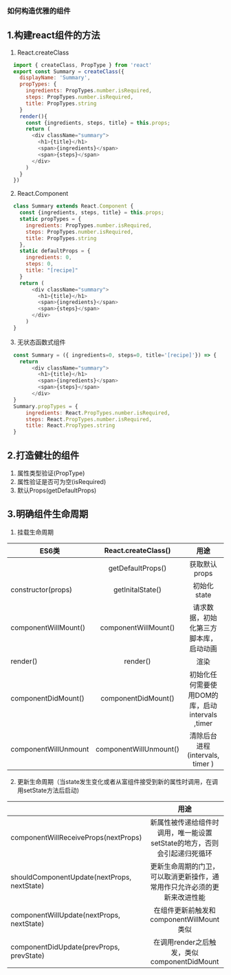 ### 如何构造优雅的组件

## 1.构建react组件的方法
1. React.createClass
```javascript
  import { createClass, PropType } from 'react'
  export const Summary = createClass({
    displayName: 'Summary',
    propTypes: {
      ingredients: PropTypes.number.isRequired,
      steps: PropTypes.number.isRequired,
      title: PropTypes.string
    }
    render(){
      const {ingredients, steps, title} = this.props;
      return (
        <div className="summary">
          <h1>{title}</h1>
          <span>{ingredients}</span>
          <span>{steps}</span>
        </div>
      )
    }
  })

```
2. React.Component
```javascript
  class Summary extends React.Component {
    const {ingredients, steps, title} = this.props;
    static propTypes = {
      ingredients: PropTypes.number.isRequired,
      steps: PropTypes.number.isRequired,
      title: PropTypes.string    
    },
    static defaultProps = {
      ingredients: 0,
      steps: 0,
      title: "[recipe]"
    }
    return (
        <div className="summary">
          <h1>{title}</h1>
          <span>{ingredients}</span>
          <span>{steps}</span>
        </div>
      )
  }
```
3. 无状态函数式组件
```javascript
  const Summary = ({ ingredients=0, steps=0, title='[recipe]'}) => {
    return         
        <div className="summary">
          <h1>{title}</h1>
          <span>{ingredients}</span>
          <span>{steps}</span>
        </div>
  }
  Summary.propTypes = {
      ingredients: React.PropTypes.number.isRequired,
      steps: React.PropTypes.number.isRequired,
      title: React.PropTypes.string  
  }
```
## 2.打造健壮的组件
1. 属性类型验证(PropType)
2. 属性验证是否可为空(isRequired)
3. 默认Props(getDefaultProps)

## 3.明确组件生命周期
1. 挂载生命周期 

| ES6类    |      React.createClass() | 用途 |
|----------|:-------------:|:------:|
|  |  getDefaultProps() |获取默认props|
| constructor(props) |  getInitalState() |初始化state|
| componentWillMount() |    componentWillMount()   | 请求数据，初始化第三方脚本库，启动动画 |
| render() |   render()   | 渲染|
| componentDidMount() |    componentDidMount()   |初始化任何需要使用DOM的库，启动intervals ,timer |
| componentWillUnmount | componentWillUnmount() | 清除后台进程(intervals, timer )|

2. 更新生命周期（当state发生变化或者从富组件接受到新的属性时调用，在调用setState方法后启动)

|     | 用途 |
|-----|:----:|
| componentWillReceiveProps(nextProps)  | 新属性被传递给组件时调用，唯一能设置setState的地方，否则会引起递归死循环 |
| shouldComponentUpdate(nextProps, nextState) | 更新生命周期的门卫，可以取消更新操作，通常用作只允许必须的更新来改进性能|
| componentWillUpdate(nextProps, nextState) | 在组件更新前触发和componentWillMount类似 |
| componentDidUpdate(prevProps, prevState) | 在调用render之后触发，类似componentDidMount |

